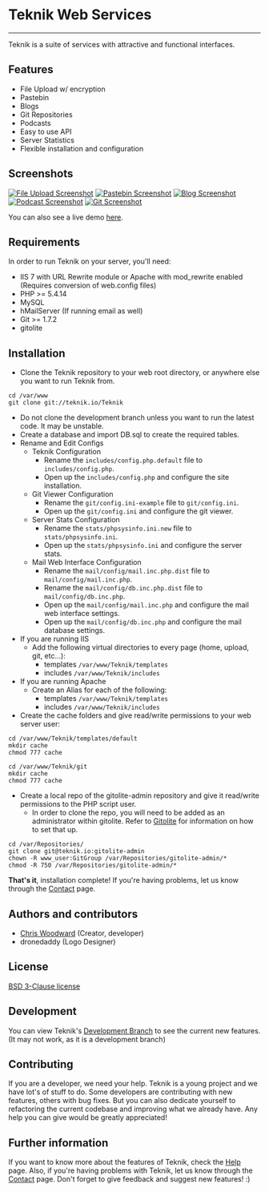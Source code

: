 # Teknik Web Services

---------------

Teknik is a suite of services with attractive and functional interfaces.

## Features
  * File Upload w/ encryption
  * Pastebin
  * Blogs
  * Git Repositories
  * Podcasts
  * Easy to use API
  * Server Statistics
  * Flexible installation and configuration

## Screenshots
[![File Upload Screenshot](https://cdn.teknik.io/default/img/screenshots/upload_screenshot_thumb.png)](https://cdn.teknik.io/default/img/screenshots/upload_screenshot.PNG)
[![Pastebin Screenshot](https://cdn.teknik.io/default/img/screenshots/paste_screenshot_thumb.png)](https://cdn.teknik.io/default/img/screenshots/paste_screenshot.PNG)
[![Blog Screenshot](https://cdn.teknik.io/default/img/screenshots/blog_screenshot_thumb.png)](https://cdn.teknik.io/default/img/screenshots/blog_screenshot.PNG)
[![Podcast Screenshot](https://cdn.teknik.io/default/img/screenshots/podcast_screenshot_thumb.png)](https://cdn.teknik.io/default/img/screenshots/podcast_screenshot.PNG)
[![Git Screenshot](https://cdn.teknik.io/default/img/screenshots/git_screenshot_thumb.png)](https://cdn.teknik.io/default/img/screenshots/git_screenshot.PNG)

You can also see a live demo [here](https://www.teknik.io).

## Requirements
In order to run Teknik on your server, you'll need:

  * IIS 7 with URL Rewrite module or Apache with mod_rewrite enabled (Requires conversion of web.config files)
  * PHP >= 5.4.14
  * MySQL
  * hMailServer (If running email as well)
  * Git >= 1.7.2
  * gitolite

## Installation
  * Clone the Teknik repository to your web root directory, or anywhere else you want to run Teknik from.

```
cd /var/www
git clone git://teknik.io/Teknik
```

  * Do not clone the development branch unless you want to run the latest code.  It may be unstable.
  * Create a database and import DB.sql to create the required tables.
  * Rename and Edit Configs
    - Teknik Configuration
      * Rename the `includes/config.php.default` file to `includes/config.php`.
      * Open up the `includes/config.php` and configure the site installation.
    - Git Viewer Configuration
      * Rename the `git/config.ini-example` file to `git/config.ini`.
      * Open up the `git/config.ini` and configure the git viewer.
    - Server Stats Configuration
      * Rename the `stats/phpsysinfo.ini.new` file to `stats/phpsysinfo.ini`.
      * Open up the `stats/phpsysinfo.ini` and configure the server stats.
    - Mail Web Interface Configuration
      * Rename the `mail/config/mail.inc.php.dist` file to `mail/config/mail.inc.php`.
      * Rename the `mail/config/db.inc.php.dist` file to `mail/config/db.inc.php`.
      * Open up the `mail/config/mail.inc.php` and configure the mail web interface settings.
      * Open up the `mail/config/db.inc.php` and configure the mail database settings.
  * If you are running IIS
    - Add the following virtual directories to every page (home, upload, git, etc...):
      * templates `/var/www/Teknik/templates`
      * includes `/var/www/Teknik/includes`
  * If you are running Apache
    - Create an Alias for each of the following:
      * templates `/var/www/Teknik/templates`
      * includes `/var/www/Teknik/includes`
  * Create the cache folders and give read/write permissions to your web server user:

```
cd /var/www/Teknik/templates/default
mkdir cache
chmod 777 cache

cd /var/www/Teknik/git
mkdir cache
chmod 777 cache
```

  * Create a local repo of the gitolite-admin repository and give it read/write permissions to the PHP script user.
    - In order to clone the repo, you will need to be added as an administrator within gitolite.  Refer to [Gitolite](http://gitolite.com/gitolite/) for information on how to set that up.

```
cd /var/Repositories/
git clone git@teknik.io:gitolite-admin
chown -R www_user:GitGroup /var/Repositories/gitolite-admin/*
chmod -R 750 /var/Repositories/gitolite-admin/*
```


**That's it**, installation complete! If you're having problems, let us know through the [Contact](https://contact.teknik.io/) page.

## Authors and contributors
  * [Chris Woodward](https://www.teknik.io) (Creator, developer)
  * dronedaddy (Logo Designer)

## License
[BSD 3-Clause license](http://opensource.org/licenses/BSD-3-Clause)

## Development
You can view Teknik's [Development Branch](https://dev.teknik.io/) to see the current new features.  (It may not work, as it is a development branch)

## Contributing
If you are a developer, we need your help. Teknik is a young project and we have lot's of stuff to do. Some developers are contributing with new features, others with bug fixes. But you can also dedicate yourself to refactoring the current codebase and improving what we already have.  Any help you can give would be greatly appreciated!

## Further information
If you want to know more about the features of Teknik, check the [Help](https://help.teknik.io/) page. Also, if you're having problems with Teknik, let us know through the [Contact](https://contact.teknik.io/) page. Don't forget to give feedback and suggest new features! :)

